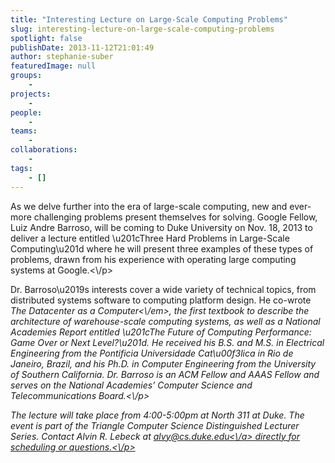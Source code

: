 ```yaml
---
title: "Interesting Lecture on Large-Scale Computing Problems"
slug: interesting-lecture-on-large-scale-computing-problems
spotlight: false
publishDate: 2013-11-12T21:01:49
author: stephanie-suber
featuredImage: null
groups:
    - 
projects:
    - 
people:
    - 
teams: 
    - 
collaborations:
    - 
tags:
    - []
---
```

<p>As we delve further into the era of large-scale computing, new and ever-more challenging problems present themselves for solving. Google Fellow, Luiz Andre Barroso, will be coming to Duke University on Nov. 18, 2013 to deliver a lecture entitled \u201cThree Hard Problems in Large-Scale Computing\u201d where he will present three examples of these types of problems, drawn from his experience with operating large computing systems at Google.<\/p>
<p>Dr. Barroso\u2019s interests cover a wide variety of technical topics, from distributed systems software to computing platform design. He co-wrote <em>The Datacenter as a Computer<\/em>, the first textbook to describe the architecture of warehouse-scale computing systems, as well as a National Academies Report entitled \u201cThe Future of Computing Performance: Game Over or Next Level?\u201d. He received his B.S. and M.S. in Electrical Engineering from the Pontificia Universidade Cat\u00f3lica in Rio de Janeiro, Brazil, and his Ph.D. in Computer Engineering from the University of Southern California. Dr. Barroso is an ACM Fellow and AAAS Fellow and serves on the National Academies&#8217; Computer Science and Telecommunications Board.<\/p>
<p>The lecture will take place from 4:00-5:00pm at North 311 at Duke. The event is part of the Triangle Computer Science Distinguished Lecturer Series. Contact Alvin R. Lebeck at <a href="https:\/\/webmail.renci.org\/OWA\/redir.aspx?C=y4bENGTWHUygGMLeCB51pBxCotmXr9AIutB4_Mtmj2klALJJ-33hKOlwZvGGLAO9T4IeJr4mmPE.&amp;URL=mailto%3aalvy%40cs.duke.edu">alvy@cs.duke.edu<\/a> directly for scheduling or questions.<\/p>
<!-- AddThis Advanced Settings generic via filter on the_content --><!-- AddThis Share Buttons generic via filter on the_content -->
